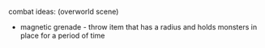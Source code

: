 combat ideas:
(overworld scene)
- magnetic grenade - throw item that has a radius and holds monsters in place for a period of time